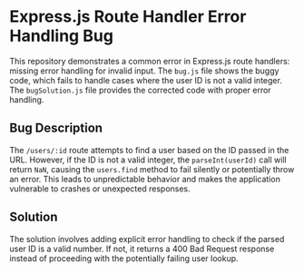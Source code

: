 # Express.js Route Handler Error Handling Bug

This repository demonstrates a common error in Express.js route handlers: missing error handling for invalid input.  The `bug.js` file shows the buggy code, which fails to handle cases where the user ID is not a valid integer.  The `bugSolution.js` file provides the corrected code with proper error handling.

## Bug Description

The `/users/:id` route attempts to find a user based on the ID passed in the URL.  However, if the ID is not a valid integer, the `parseInt(userId)` call will return `NaN`, causing the `users.find` method to fail silently or potentially throw an error.  This leads to unpredictable behavior and makes the application vulnerable to crashes or unexpected responses.

## Solution

The solution involves adding explicit error handling to check if the parsed user ID is a valid number. If not, it returns a 400 Bad Request response instead of proceeding with the potentially failing user lookup.